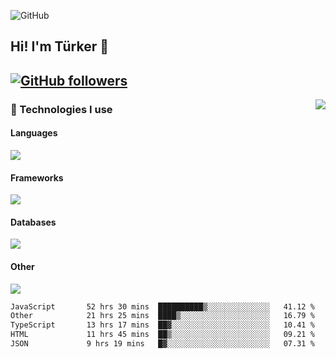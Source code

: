 ![GitHub](https://github.com/turkwr/turkwr/assets/63150613/e5462c44-ccab-48a0-8a33-9f1ea91ff35d)
<!-- ## Hi! I'm Türker 🖐️ -->

##  Hi! I'm Türker 👋
## [![GitHub followers](https://img.shields.io/github/followers/turkwr?color=333&label=Follow&logo=github&logoColor=fff&style=flat-square)](https://github.com/turkwr?tab=followers)
<a href="https://discord.com/users/162740870607536128">
 <img src="https://lanyard.cnrad.dev/api/162740870607536128?hideTimestamp=true&idleMessage=Just%20chillin'%20at%20the%20moment&bg=161a23&animated=true" align="right" />
</a>

### 🧠 Technologies I use
#### Languages
![](https://skillicons.dev/icons?i=js,ts,py,go,php&theme=dark&perline=6)
#### Frameworks
![](https://skillicons.dev/icons?i=next,react,nodejs,tailwind,bootstrap,express&theme=dark&perline=6)
#### Databases
![](https://skillicons.dev/icons?i=mongodb,mysql,sqlite,postgres&theme=dark&perline=6)
#### Other
![](https://skillicons.dev/icons?i=github,gitlab,git,figma,photoshop,cloudflare,vercel,replit,vscode,visualstudio,discord,linux&theme=dark&perline=6)


<!--START_SECTION:waka-->

```txt
JavaScript       52 hrs 30 mins  ██████████▒░░░░░░░░░░░░░░   41.12 %
Other            21 hrs 25 mins  ████▒░░░░░░░░░░░░░░░░░░░░   16.79 %
TypeScript       13 hrs 17 mins  ██▓░░░░░░░░░░░░░░░░░░░░░░   10.41 %
HTML             11 hrs 45 mins  ██▒░░░░░░░░░░░░░░░░░░░░░░   09.21 %
JSON             9 hrs 19 mins   █▓░░░░░░░░░░░░░░░░░░░░░░░   07.31 %
```

<!--END_SECTION:waka-->
